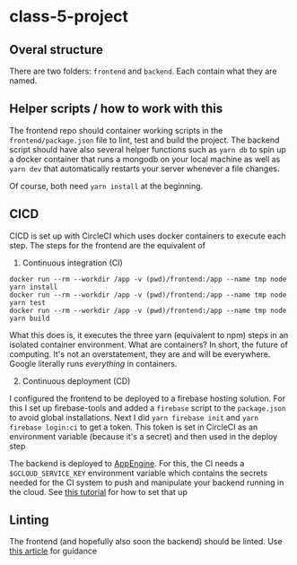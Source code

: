 # class-5-project

## Overal structure

There are two folders: `frontend` and `backend`. Each contain what they are named. 

## Helper scripts / how to work with this

The frontend repo should container working scripts in the `frontend/package.json` file
to lint, test and build the project. 
The backend script should have also several helper functions such as `yarn db` to spin
up a docker container that runs a mongodb on your local machine as well as `yarn dev`
that automatically restarts your server whenever a file changes. 

Of course, both need `yarn install` at the beginning. 

## CICD

CICD is set up with CircleCI which uses docker containers to execute each step. The steps for the frontend are the equivalent of

1. Continuous integration (CI)
 
```
docker run --rm --workdir /app -v (pwd)/frontend:/app --name tmp node yarn install
docker run --rm --workdir /app -v (pwd)/frontend:/app --name tmp node yarn test
docker run --rm --workdir /app -v (pwd)/frontend:/app --name tmp node yarn build
```

What this does is, it executes the three yarn (equivalent to npm) steps in an isolated container environment. What are containers? In short, the future of computing. It's not an overstatement, they are and will be everywhere. Google literally runs *everything* in containers. 

2. Continuous deployment (CD)

I configured the frontend to be deployed to a firebase hosting solution. For this I set up firebase-tools and added a `firebase` script to the `package.json` to avoid global installations. Next I did
`yarn firebase init` and 
`yarn firebase login:ci` to get a token. This token is set in CircleCI as an environment variable (because it's a secret) and then used in the deploy step 

The backend is deployed to [AppEngine](https://cloud.google.com/appengine/docs/standard/nodejs/). For this, the CI needs a `$GCLOUD_SERVICE_KEY` environment variable which contains the secrets needed for the CI system to push and manipulate your backend running in the cloud. See [this tutorial](https://circleci.com/docs/2.0/google-auth/) for how to set that up

## Linting

The frontend (and hopefully also soon the backend) should be linted. Use [this article](https://medium.com/@pppped/extend-create-react-app-with-airbnbs-eslint-config-prettier-flow-and-react-testing-library-96627e9a9672) for guidance

